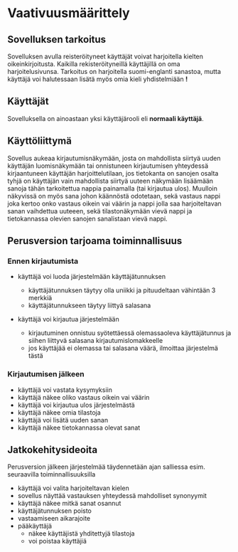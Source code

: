 # Vaativuusmäärittely


## Sovelluksen tarkoitus

Sovelluksen avulla reisteröityneet käyttäjät voivat harjoitella kielten oikeinkirjoitusta. Kaikilla rekisteröityneillä käyttäjillä on oma harjoitelusivunsa. Tarkoitus on harjoitella suomi-englanti sanastoa, mutta käyttäjä voi halutessaan lisätä myös omia kieli yhdistelmiään __!__

## Käyttäjät

Sovelluksella on ainoastaan yksi käyttäjärooli eli __normaali käyttäjä__. 

## Käyttöliittymä

Sovellus aukeaa kirjautumisnäkymään, josta on mahdollista siirtyä uuden käyttäjän luomisnäkymään tai onnistuneen kirjautumisen yhteydessä kirjaantuneen käyttäjän harjoittelutilaan, jos tietokanta on sanojen osalta tyhjä on käyttäjän vain mahdollista siirtyä uuteen näkymään lisäämään sanoja tähän tarkoitettua nappia painamalla (tai kirjautua ulos). Muulloin näkyvissä on myös sana johon käännöstä odotetaan, sekä vastaus nappi joka kertoo onko vastaus oikein vai väärin ja nappi jolla saa harjoiteltavan sanan vaihdettua uuteeen, sekä tilastonäkymään vievä nappi ja tietokannassa olevien sanojen sanalistaan vievä nappi. 

## Perusversion tarjoama toiminnallisuus

### Ennen kirjautumista

- käyttäjä voi luoda järjestelmään käyttäjätunnuksen
  - käyttäjätunnuksen täytyy olla uniikki ja pituudeltaan vähintään 3 merkkiä
  - käyttäjätunnukseen täytyy liittyä salasana

- käyttäjä voi kirjautua järjestelmään
  - kirjautuminen onnistuu syötettäessä olemassaoleva käyttäjätunnus ja siihen liittyvä salasana kirjautumislomakkeelle
  - jos käyttäjää ei olemassa tai salasana väärä, ilmoittaa järjestelmä tästä

### Kirjautumisen jälkeen


- käyttäjä voi vastata kysymyksiin
- käyttäjä näkee oliko vastaus oikein vai väärin
- käyttäjä voi kirjautua ulos järjestelmästä
- käyttäjä näkee omia tilastoja
- käyttäjä voi lisätä uuden sanan
- käyttäjä näkee tietokannassa olevat sanat

## Jatkokehitysideoita

Perusversion jälkeen järjestelmää täydennetään ajan salliessa esim. seuraavilla toiminnallisuuksilla

- käyttäjä voi valita harjoiteltavan kielen
- sovellus näyttää vastauksen yhteydessä mahdolliset synonyymit
- käyttäjä näkee mitkä sanat osannut
- käyttäjätunnuksen poisto
- vastaamiseen aikarajoite
- pääkäyttäjä
  - näkee käyttäjistä yhditettyjä tilastoja
  - voi poistaa käyttäjiä
  
